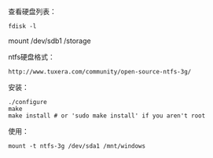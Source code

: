 查看硬盘列表：
```
fdisk -l
```
mount /dev/sdb1 /storage

ntfs硬盘格式：
```
http://www.tuxera.com/community/open-source-ntfs-3g/
```
安装：
```
./configure
make
make install # or 'sudo make install' if you aren't root
```
使用：
```
mount -t ntfs-3g /dev/sda1 /mnt/windows
```

